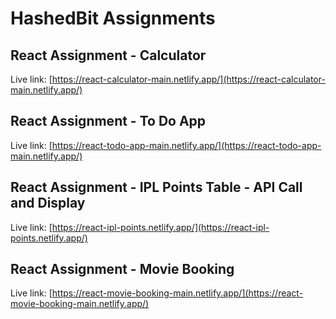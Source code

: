 # HashedBit Assignments

## React Assignment - Calculator
Live link: [https://react-calculator-main.netlify.app/](https://react-calculator-main.netlify.app/)

## React Assignment - To Do App
Live link: [https://react-todo-app-main.netlify.app/](https://react-todo-app-main.netlify.app/)

## React Assignment - IPL Points Table - API Call and Display
Live link: [https://react-ipl-points.netlify.app/](https://react-ipl-points.netlify.app/)

## React Assignment - Movie Booking
Live link: [https://react-movie-booking-main.netlify.app/](https://react-movie-booking-main.netlify.app/)
